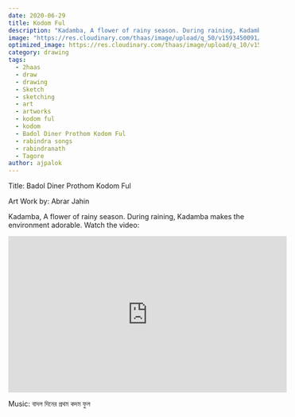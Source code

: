 ```yaml
---
date: 2020-06-29
title: Kodom Ful
description: "Kadamba, A flower of rainy season. During raining, Kadamba makes the environment adorable.."
image: "https://res.cloudinary.com/thaas/image/upload/q_50/v1593450091/Badol_Diner_Prothom_Kodom_Ful_yt_thumb_vom7e2.jpg"
optimized_image: https://res.cloudinary.com/thaas/image/upload/q_10/v1593450091/Badol_Diner_Prothom_Kodom_Ful_yt_thumb_vom7e2.jpg
category: drawing
tags:
  - 2haas
  - draw
  - drawing
  - Sketch
  - sketching
  - art
  - artworks
  - kodom ful
  - kodom
  - Badol Diner Prothom Kodom Ful
  - rabindra songs
  - rabindranath
  - Tagore
author: ajpalok
---
```

Title: Badol Diner Prothom Kodom Ful

Art Work by: Abrar Jahin 

Kadamba, A flower of rainy season. During raining, Kadamba makes the environment adorable. 
  Watch the video:
<iframe width="560" height="315" src="https://www.youtube-nocookie.com/embed/rRWPLf9x3D8" frameborder="0" allow="accelerometer; autoplay; encrypted-media; gyroscope; picture-in-picture" allowfullscreen></iframe>

Music: বাদল দিনের প্রথম কদম ফুল
